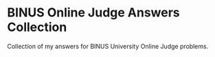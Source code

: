 # BINUS Online Judge Answers Collection

Collection of my answers for BINUS University Online Judge problems.